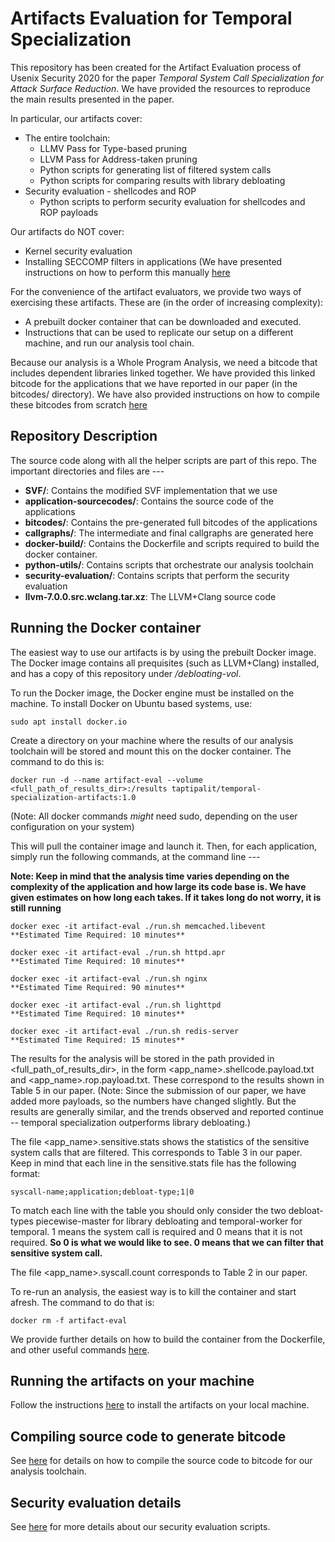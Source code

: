 # Artifacts Evaluation for Temporal Specialization

This repository has been created for the Artifact Evaluation process of Usenix
Security 2020 for the paper *Temporal System Call Specialization for Attack Surface 
Reduction*. 
We have provided the resources to reproduce the main 
results presented in the paper. 

In particular, our artifacts cover:
* The entire toolchain:
    * LLMV Pass for Type-based pruning
    * LLVM Pass for Address-taken pruning
    * Python scripts for generating list of filtered system calls
    * Python scripts for comparing results with library debloating
* Security evaluation - shellcodes and ROP
    * Python scripts to perform security evaluation for shellcodes and ROP payloads

Our artifacts do NOT cover:
* Kernel security evaluation
* Installing SECCOMP filters in applications (We have presented
instructions on how to perform this manually [here](SECCOMP.md)

For the convenience of the artifact evaluators, we provide two ways of
exercising these artifacts. These are (in the order of increasing complexity):

* A prebuilt docker container that can be downloaded and executed.
* Instructions that can be used to replicate our setup on a different
  machine, and run our analysis tool chain.

Because our analysis is a Whole Program Analysis, we need a bitcode that
includes dependent libraries linked together. We have provided this linked
bitcode for the applications that we have reported in our paper (in the
bitcodes/ directory). We have also provided instructions on how to compile
these bitcodes from scratch [here](COMPILE.md)

## Repository Description

The source code along with all the helper scripts are part of this repo. The
important directories and files are ---
* **SVF/**: Contains the modified SVF implementation that we use
* **application-sourcecodes/**: Contains the source code of the applications
* **bitcodes/**: Contains the pre-generated full bitcodes of the applications
* **callgraphs/**: The intermediate and final callgraphs are generated here
* **docker-build/**: Contains the Dockerfile and scripts required to build the
  docker container.
* **python-utils/**: Contains scripts that orchestrate our analysis toolchain
* **security-evaluation/**: Contains scripts that perform the security
  evaluation
* **llvm-7.0.0.src.wclang.tar.xz**: The LLVM+Clang source code

## Running the Docker container

The easiest way to use our artifacts is by using the prebuilt Docker image.
The Docker image contains all prequisites (such as LLVM+Clang) installed, and
has a copy of this repository under */debloating-vol*.

To run the Docker image, the Docker engine must be installed on the machine. 
To install Docker
on Ubuntu based systems, use:

```
sudo apt install docker.io
```

Create a directory on your machine where the results of our analysis toolchain
will be stored and mount this on the docker container. The command to do this
is:

```
docker run -d --name artifact-eval --volume <full_path_of_results_dir>:/results taptipalit/temporal-specialization-artifacts:1.0
```

(Note: All docker commands *might* need sudo, depending on the user
configuration on your system)

This will pull the container image and launch it. Then, for each application,
simply run the following commands, at the command line ---

**Note: Keep in mind that the analysis time varies depending on the complexity
of the application and how large its code base is. We have given estimates on
how long each takes. If it takes long do not worry, it is still running**

```
docker exec -it artifact-eval ./run.sh memcached.libevent
**Estimated Time Required: 10 minutes**
```

```
docker exec -it artifact-eval ./run.sh httpd.apr
**Estimated Time Required: 10 minutes**
```

```
docker exec -it artifact-eval ./run.sh nginx
**Estimated Time Required: 90 minutes**
```

```
docker exec -it artifact-eval ./run.sh lighttpd 
**Estimated Time Required: 10 minutes**
```

```
docker exec -it artifact-eval ./run.sh redis-server
**Estimated Time Required: 15 minutes**
```

The results for the analysis will be stored in the path provided in
\<full\_path\_of\_results\_dir\>, in the form
\<app\_name\>.shellcode.payload.txt and \<app\_name\>.rop.payload.txt. These
correspond to the results shown in Table 5 in our paper. (Note: Since the
submission of our paper, we have added more payloads, so the numbers have
changed slightly. But the results are generally similar, and the trends observed and 
reported continue -- temporal specialization outperforms library debloating.)

The file \<app\_name\>.sensitive.stats shows the statistics of the sensitive
system calls that are filtered. This corresponds to Table 3 in our paper. 
Keep in mind that each line in the sensitive.stats file has the following
format:
```
syscall-name;application;debloat-type;1|0
```
To match each line with the table you should only consider the two
debloat-types piecewise-master for library debloating and temporal-worker for
temporal. 1 means the system call is required and 0 means that it is not
required. 
**So 0 is what we would like to see. 0 means that we can filter that sensitive 
system call.**

The file <app\_name>.syscall.count corresponds to Table 2 in our paper. 

To re-run an analysis, the easiest way is to kill the container and start
afresh. The command to do that is:

```
docker rm -f artifact-eval
```

We provide further details on how to build the container from the Dockerfile,
and other useful commands [here](docker-build/README.md).

## Running the artifacts on your machine

Follow the instructions [here](INSTALL.md) to install the artifacts on your local machine.

## Compiling source code to generate bitcode
See [here](COMPILE.md) for details on how to compile the source code to
bitcode for our analysis toolchain.

## Security evaluation details
See [here](security-evaluation/README.md) for more details about our security
evaluation scripts.
